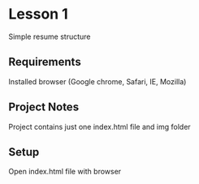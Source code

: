 # Lesson 1

Simple resume structure

## Requirements

Installed browser (Google chrome, Safari, IE, Mozilla)

## Project Notes

Project contains just one index.html file and img folder

## Setup

Open index.html file with browser
